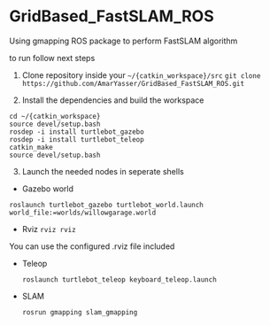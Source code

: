 # GridBased_FastSLAM_ROS
Using gmapping ROS package to perform FastSLAM algorithm 

to run follow next steps
1. Clone repository inside your `~/{catkin_workspace}/src`
`git clone https://github.com/AmarYasser/GridBased_FastSLAM_ROS.git`

2. Install the dependencies and build the workspace
```
cd ~/{catkin_workspace}
source devel/setup.bash
rosdep -i install turtlebot_gazebo
rosdep -i install turtlebot_teleop
catkin_make
source devel/setup.bash
```
3. Launch the needed nodes in seperate shells

- Gazebo world
 
 `roslaunch turtlebot_gazebo turtlebot_world.launch world_file:=worlds/willowgarage.world`

- Rviz 
  `rviz rviz`

You can use the configured .rviz file included

- Teleop

  `roslaunch turtlebot_teleop keyboard_teleop.launch`

- SLAM

  `rosrun gmapping slam_gmapping`
